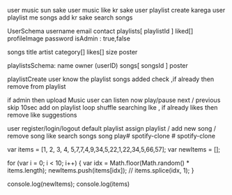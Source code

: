 user music sun sake
user music like kr sake
user playlist create karega
user playlist me songs add kr sake
search songs

UserSchema
    username
    email
    contact
    playlists[ playlistId ]
    liked[]
    profileImage
    password
    isAdmin : true,false

songs
    title
    artist
    category[]
    likes[]
    size
    poster

playlistsSchema:
    name
    owner (userID)
    songs[ songsId ]
    poster


playlistCreate
user know the playlist
songs added check ,if already then remove from playlist

if admin then upload Music
user can listen now
play/pause
next / previous  
skip 10sec
add on playlist
loop
shuffle
searching
lke , if already likes then remove like
suggestions


user
    register/login/logout  default playlist assign
    playlist / add new song / remove
    song like
    search songs
    song play#   s p o t i f y - c l o n e 
 
 #   s p o t i f y - c l o n e 
 
 



var items = [1, 2, 3, 4, 5,7,7,4,9,34,5,22,1,22,34,5,66,57];
var newItems = [];

for (var i = 0; i < 10; i++) {
  var idx = Math.floor(Math.random() * items.length);
  newItems.push(items[idx]);
  // items.splice(idx, 1);
}

console.log(newItems);
console.log(items)